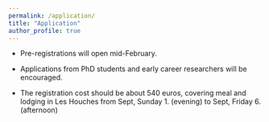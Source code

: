 ```yaml
---
permalink: /application/
title: "Application"
author_profile: true
---
```


- Pre-registrations will open mid-February.

- Applications from PhD students and early career researchers will be encouraged.

- The registration cost should be about 540 euros, covering meal and lodging in Les Houches from Sept, Sunday 1. (evening) to Sept, Friday 6. (afternoon) 